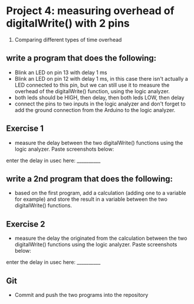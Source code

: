 # Project 4: measuring overhead of digitalWrite() with 2 pins

1. Comparing different types of time overhead

## write a program that does the following:
- Blink an LED on pin 13 with delay 1 ms
- Blink an LED on pin 12 with delay 1 ms, in this case there isn't actually a LED connected to this pin, but we can still use it to measure the overhead of the digitalWrite() function, using the logic analyzer.
- both leds should be HIGH, then delay, then both leds LOW, then delay
- connect the pins to two inputs in the logic analyzer and don't forget to add the ground connection from the Arduino to the logic analyzer.

## Exercise 1
- measure the delay between the two digitalWrite() functions using the logic analyzer.
Paste screenshots below:

enter the delay in usec here:  __________

## write a 2nd program that does the following:
- based on the first program, add a calculation (adding one to a variable for example) and store the result in a variable between the two digitalWrite() functions.

## Exercise 2
- measure the delay the originated from the calculation between the two digitalWrite() functions using the logic analyzer.
Paste screenshots below:

enter the delay in usec here:  __________

## Git
 - Commit and push the two programs into the repository

